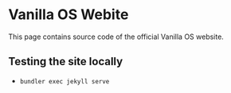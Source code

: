 # Vanilla OS Webite

This page contains source code of the official Vanilla OS website.

## Testing the site locally

- `bundler exec jekyll serve`
